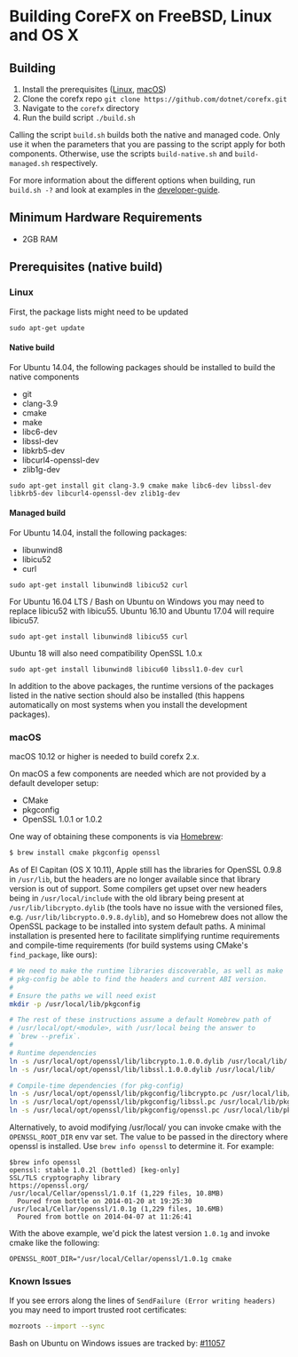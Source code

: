 Building CoreFX on FreeBSD, Linux and OS X
==========================================
## Building

1. Install the prerequisites ([Linux](#user-content-linux), [macOS](#user-content-macos))
2. Clone the corefx repo `git clone https://github.com/dotnet/corefx.git`
3. Navigate to the `corefx` directory
4. Run the build script `./build.sh`

Calling the script `build.sh` builds both the native and managed code.
Only use it when the parameters that you are passing to the script apply for both components. Otherwise, use the scripts `build-native.sh` and `build-managed.sh` respectively.

For more information about the different options when building, run `build.sh -?` and look at examples in the [developer-guide](../project-docs/developer-guide.md).

## Minimum Hardware Requirements
- 2GB RAM

## Prerequisites (native build)

### Linux

First, the package lists might need to be updated

`sudo apt-get update`

#### Native build

For Ubuntu 14.04, the following packages should be installed to build the native
components

* git
* clang-3.9
* cmake
* make
* libc6-dev
* libssl-dev
* libkrb5-dev
* libcurl4-openssl-dev
* zlib1g-dev

`sudo apt-get install git clang-3.9 cmake make libc6-dev libssl-dev libkrb5-dev
libcurl4-openssl-dev zlib1g-dev`

#### Managed build

For Ubuntu 14.04, install the following packages:

* libunwind8
* libicu52
* curl

`sudo apt-get install libunwind8 libicu52 curl`

For Ubuntu 16.04 LTS / Bash on Ubuntu on Windows you may need to replace libicu52 with libicu55.
Ubuntu 16.10 and Ubuntu 17.04 will require libicu57. 

`sudo apt-get install libunwind8 libicu55 curl`

Ubuntu 18 will also need compatibility OpenSSL 1.0.x

`sudo apt-get install libunwind8 libicu60 libssl1.0-dev curl`

In addition to the above packages, the runtime versions of the packages listed
in the native section should also be installed (this happens automatically on
most systems when you install the development packages).

### macOS

macOS 10.12 or higher is needed to build corefx 2.x.

On macOS a few components are needed which are not provided by a default developer setup:
* CMake
* pkgconfig
* OpenSSL 1.0.1 or 1.0.2

One way of obtaining these components is via [Homebrew](http://brew.sh):
```sh
$ brew install cmake pkgconfig openssl
```

As of El Capitan (OS X 10.11), Apple still has the libraries for OpenSSL 0.9.8 in `/usr/lib`,
but the headers are no longer available since that library version is out of support.
Some compilers get upset over new headers being in `/usr/local/include` with the old library being present at
`/usr/lib/libcrypto.dylib` (the tools have no issue with the versioned files, e.g. `/usr/lib/libcrypto.0.9.8.dylib`),
and so Homebrew does not allow the OpenSSL package to be installed into system default paths. A minimal installation
is presented here to facilitate simplifying runtime requirements and compile-time requirements (for build systems using
CMake's `find_package`, like ours):
```sh
# We need to make the runtime libraries discoverable, as well as make
# pkg-config be able to find the headers and current ABI version.
#
# Ensure the paths we will need exist
mkdir -p /usr/local/lib/pkgconfig

# The rest of these instructions assume a default Homebrew path of
# /usr/local/opt/<module>, with /usr/local being the answer to
# `brew --prefix`.
#
# Runtime dependencies
ln -s /usr/local/opt/openssl/lib/libcrypto.1.0.0.dylib /usr/local/lib/
ln -s /usr/local/opt/openssl/lib/libssl.1.0.0.dylib /usr/local/lib/

# Compile-time dependencies (for pkg-config)
ln -s /usr/local/opt/openssl/lib/pkgconfig/libcrypto.pc /usr/local/lib/pkgconfig/
ln -s /usr/local/opt/openssl/lib/pkgconfig/libssl.pc /usr/local/lib/pkgconfig/
ln -s /usr/local/opt/openssl/lib/pkgconfig/openssl.pc /usr/local/lib/pkgconfig/
```

Alternatively, to avoid modifying /usr/local/ you can invoke cmake with the `OPENSSL_ROOT_DIR` env var set. The value to be passed in the directory where openssl is installed. Use `brew info openssl` to determine it. For example:

```
$brew info openssl
openssl: stable 1.0.2l (bottled) [keg-only]
SSL/TLS cryptography library
https://openssl.org/
/usr/local/Cellar/openssl/1.0.1f (1,229 files, 10.8MB)
  Poured from bottle on 2014-01-20 at 19:25:30
/usr/local/Cellar/openssl/1.0.1g (1,229 files, 10.6MB)
  Poured from bottle on 2014-04-07 at 11:26:41
```

With the above example, we'd pick the latest version `1.0.1g` and invoke cmake like the following:

```
OPENSSL_ROOT_DIR="/usr/local/Cellar/openssl/1.0.1g cmake
```

### Known Issues
If you see errors along the lines of `SendFailure (Error writing headers)` you may need to import trusted root certificates:

```sh
mozroots --import --sync
```

Bash on Ubuntu on Windows issues are tracked by: [#11057](https://github.com/dotnet/corefx/issues/11057)
